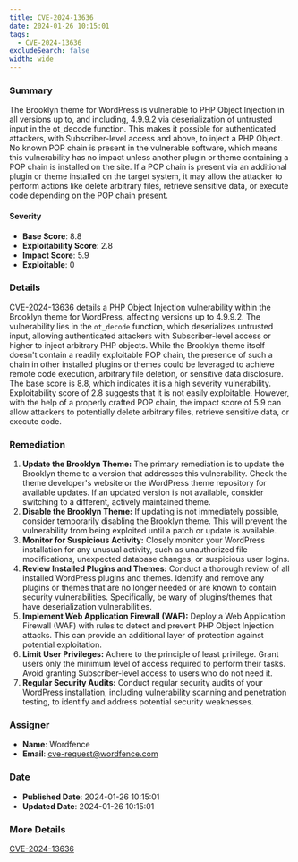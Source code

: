 ```yaml
---
title: CVE-2024-13636
date: 2024-01-26 10:15:01
tags:
  - CVE-2024-13636
excludeSearch: false
width: wide
---
```


### Summary
The Brooklyn theme for WordPress is vulnerable to PHP Object Injection in all versions up to, and including, 4.9.9.2 via deserialization of untrusted input in the ot_decode function. This makes it possible for authenticated attackers, with Subscriber-level access and above, to inject a PHP Object. No known POP chain is present in the vulnerable software, which means this vulnerability has no impact unless another plugin or theme containing a POP chain is installed on the site. If a POP chain is present via an additional plugin or theme installed on the target system, it may allow the attacker to perform actions like delete arbitrary files, retrieve sensitive data, or execute code depending on the POP chain present.

#### Severity
- **Base Score**: 8.8
- **Exploitability Score**: 2.8
- **Impact Score**: 5.9
- **Exploitable**: 0

### Details
CVE-2024-13636 details a PHP Object Injection vulnerability within the Brooklyn theme for WordPress, affecting versions up to 4.9.9.2. The vulnerability lies in the `ot_decode` function, which deserializes untrusted input, allowing authenticated attackers with Subscriber-level access or higher to inject arbitrary PHP objects. While the Brooklyn theme itself doesn't contain a readily exploitable POP chain, the presence of such a chain in other installed plugins or themes could be leveraged to achieve remote code execution, arbitrary file deletion, or sensitive data disclosure. The base score is 8.8, which indicates it is a high severity vulnerability. Exploitability score of 2.8 suggests that it is not easily exploitable. However, with the help of a properly crafted POP chain, the impact score of 5.9 can allow attackers to potentially delete arbitrary files, retrieve sensitive data, or execute code.

### Remediation
1.  **Update the Brooklyn Theme:** The primary remediation is to update the Brooklyn theme to a version that addresses this vulnerability. Check the theme developer's website or the WordPress theme repository for available updates.  If an updated version is not available, consider switching to a different, actively maintained theme.
2.  **Disable the Brooklyn Theme:** If updating is not immediately possible, consider temporarily disabling the Brooklyn theme. This will prevent the vulnerability from being exploited until a patch or update is available.
3.  **Monitor for Suspicious Activity:** Closely monitor your WordPress installation for any unusual activity, such as unauthorized file modifications, unexpected database changes, or suspicious user logins.
4.  **Review Installed Plugins and Themes:** Conduct a thorough review of all installed WordPress plugins and themes.  Identify and remove any plugins or themes that are no longer needed or are known to contain security vulnerabilities. Specifically, be wary of plugins/themes that have deserialization vulnerabilities.
5.  **Implement Web Application Firewall (WAF):** Deploy a Web Application Firewall (WAF) with rules to detect and prevent PHP Object Injection attacks. This can provide an additional layer of protection against potential exploitation.
6.  **Limit User Privileges:** Adhere to the principle of least privilege.  Grant users only the minimum level of access required to perform their tasks.  Avoid granting Subscriber-level access to users who do not need it.
7.  **Regular Security Audits:** Conduct regular security audits of your WordPress installation, including vulnerability scanning and penetration testing, to identify and address potential security weaknesses.

### Assigner
- **Name**: Wordfence
- **Email**: cve-request@wordfence.com

### Date
- **Published Date**: 2024-01-26 10:15:01
- **Updated Date**: 2024-01-26 10:15:01

### More Details
[CVE-2024-13636](https://www.cvedetails.com/cve/CVE-2024-13636)